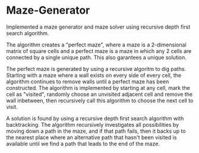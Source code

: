 # Maze-Generator

Implemented a maze generator and maze solver using recursive depth first search algorithm.

The algorithm creates a "perfect maze", where a maze is a 2-dimensional matrix of square cells and a perfect maze is a maze in which any 2 cells are connected by a single unique path. This also garantees a unique solution.

The perfect maze is generated by using a recursive algoritm to dig paths. Starting with a maze where a wall exists on every side of every cell, the algorithm continues to remove walls until a perfect maze has been constructed. The algorithm is implemented by starting at any cell, mark the cell as "visited", randomly choose an unvisited adjacent cell and remove the wall inbetween, then recursively call this algorithm to choose the next cell to visit.

A solution is found by using a recursive depth first search algorithm with backtracking. The algorithm recursively investigates all possibilities by moving down a path in the maze, and if that path fails, then it backs up to the nearest place where an alternative path that hasn't been visited is available until we find a path that leads to the end of the maze.
